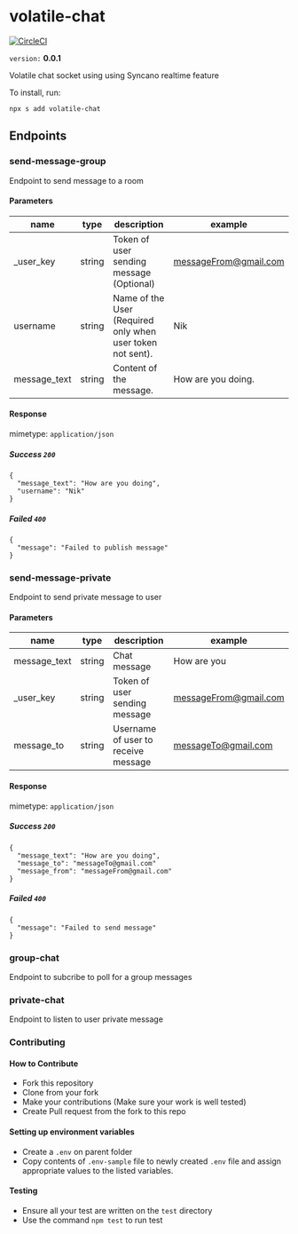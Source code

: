 # volatile-chat

[![CircleCI](https://circleci.com/gh/Syncano/syncano-socket-volatile-chat.svg?style=svg)](https://circleci.com/gh/Syncano/syncano-socket-volatile-chat)

`version:` **0.0.1**

Volatile chat socket using using Syncano realtime feature

To install, run:

```
npx s add volatile-chat
```

## Endpoints

### send-message-group

Endpoint to send message to a room

#### Parameters

| name | type | description | example
| ---- | ---- | ----------- | -------
| _user_key | string | Token of user sending message (Optional) | messageFrom@gmail.com
| username | string | Name of the User (Required only when user token not sent). | Nik
| message_text | string | Content of the message. | How are you doing.



#### Response

mimetype: `application/json`

##### Success `200`

```
{
  "message_text": "How are you doing",
  "username": "Nik"
}
```

##### Failed `400`

```
{
  "message": "Failed to publish message"
}
```

### send-message-private

Endpoint to send private message to user

#### Parameters

| name | type | description | example
| ---- | ---- | ----------- | -------
| message_text | string | Chat message | How are you
| _user_key | string | Token of user sending message | messageFrom@gmail.com
| message_to | string | Username of user to receive message | messageTo@gmail.com



#### Response

mimetype: `application/json`

##### Success `200`

```
{
  "message_text": "How are you doing",
  "message_to": "messageTo@gmail.com"
  "message_from": "messageFrom@gmail.com"
}
```

##### Failed `400`

```
{
  "message": "Failed to send message"
}
```

### group-chat

Endpoint to subcribe to poll for a group messages

### private-chat

Endpoint to listen to user private message


### Contributing

#### How to Contribute
  * Fork this repository
  * Clone from your fork
  * Make your contributions (Make sure your work is well tested)
  * Create Pull request from the fork to this repo

#### Setting up environment variables
  * Create a `.env` on parent folder
  * Copy contents of `.env-sample` file to newly created `.env` file and assign appropriate values to the listed variables.

#### Testing
  * Ensure all your test are written on the `test` directory
  * Use the command `npm test` to run test

